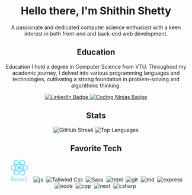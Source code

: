 <div id="header" align="center">
  <h1>Hello there, I'm Shithin Shetty</h1>
  
  <p>A passionate and dedicated computer science enthusiast with a keen interest in both front-end and back-end web development.</p>
  <h2>Education</h2>
  <p>Education
I hold a degree in Computer Science from VTU. Throughout my academic journey, I delved into various programming languages and technologies, cultivating a strong foundation in problem-solving and algorithmic thinking.</p>


<div id="badges">
  <a href="https://www.linkedin.com/in/shithin-shetty/">
    <img src="https://img.shields.io/badge/LinkedIn-blue?style=for-the-badge&logo=linkedin&logoColor=white" alt="LinkedIn Badge"/>
  </a>
  <a href="https://www.codingninjas.com/studio/profile/c0585cac-c288-4438-8b57-7c717d2d7604">
    <img src="https://img.shields.io/badge/coding%20ninjas-DD6620?style=for-the-badge&logo=codingninjas&logoColor=white" alt="Coding Ninjas Badge"/>
  </a>
  
</div>
<div id="stats">
  <h2>Stats</h2>
  <img src="https://streak-stats.demolab.com?user=shithinshetty&theme=transparent&fire=EB5454" alt="GitHub Streak"/>
  <img src="https://github-readme-stats.vercel.app/api/top-langs/?username=shithinshetty &layout=compact&theme=vision-friendly-dark" alt="Top Languages"/>
</div>

## Favorite Tech
<div>
  <img src="https://github.com/devicons/devicon/blob/master/icons/react/react-original-wordmark.svg" title="React" alt="React" width="60" height="60"/>&nbsp;
  <img src="https://cdn.jsdelivr.net/gh/devicons/devicon/icons/javascript/javascript-original.svg" title="Javascript" alt="js" width="60" height="60"/>&nbsp;
  <img src="https://cdn.jsdelivr.net/gh/devicons/devicon/icons/tailwindcss/tailwindcss-original-wordmark.svg" title="Tailwind CSS" alt="Tailwind Css" width="60" height="60"/>&nbsp;
   <img src="https://cdn.jsdelivr.net/gh/devicons/devicon/icons/sass/sass-original.svg" title="Sass" alt="Sass" width="60" height="60"/>&nbsp;
  <img src="https://cdn.jsdelivr.net/gh/devicons/devicon/icons/html5/html5-original-wordmark.svg" title="HTML" alt="html" width="60" height="60"/>&nbsp;
  <img src="https://cdn.jsdelivr.net/gh/devicons/devicon/icons/git/git-original-wordmark.svg"  title="git" alt="git" width="60" height="60"/>&nbsp;
  <img src="https://cdn.jsdelivr.net/gh/devicons/devicon/icons/mongodb/mongodb-original-wordmark.svg"  title="MongoDb" alt="md" width="60" height="60"/>&nbsp;
  <img src="https://cdn.jsdelivr.net/gh/devicons/devicon/icons/express/express-original.svg"  title="express" alt="express" width="60" height="60"/>&nbsp;
  <img src="https://cdn.jsdelivr.net/gh/devicons/devicon/icons/nodejs/nodejs-original.svg"  title="nodejs" alt="node" width="60" height="60"/>&nbsp;
  <img src="https://cdn.jsdelivr.net/gh/devicons/devicon/icons/cplusplus/cplusplus-original.svg"  title="C++" alt="cpp" width="60" height="60"/>&nbsp;
    <img src="https://cdn.jsdelivr.net/gh/devicons/devicon/icons/nextjs/nextjs-original-wordmark.svg"  title="Next JS" alt="next" width="60" height="60"/>&nbsp;
      <img src="https://cdn.jsdelivr.net/gh/devicons/devicon/icons/csharp/csharp-original.svg"  title="C#" alt="csharp" width="60" height="60"/>&nbsp;

    

  
  <div>
  </div>
